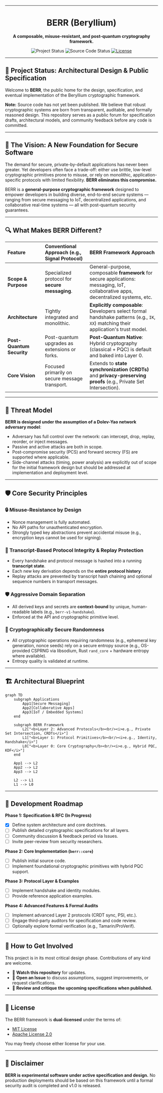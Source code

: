 
---

<div align="center">
  <h1 style="font-weight: bold;">BERR (Beryllium)</h1>
</div>

<p align="center">
  <strong>A composable, misuse-resistant, and post-quantum cryptography framework.</strong>
</p>

<p align="center">
  <img src="https://img.shields.io/badge/status-design%20%26%20specification-blue" alt="Project Status"/>
  <img src="https://img.shields.io/badge/source%20code-pending-lightgrey" alt="Source Code Status"/>
  <a href="LICENSE"><img src="https://img.shields.io/badge/license-MIT%20%2F%20Apache--2.0-blue" alt="License"/></a>
</p>

---

## 📌 Project Status: Architectural Design & Public Specification

Welcome to **BERR**, the public home for the design, specification, and eventual implementation of the Beryllium cryptographic framework.

**Note:** Source code has not yet been published. We believe that robust cryptographic systems are born from transparent, auditable, and formally reasoned design. This repository serves as a public forum for specification drafts, architectural models, and community feedback before any code is committed.

---

## 🚀 The Vision: A New Foundation for Secure Software

The demand for secure, private-by-default applications has never been greater. Yet developers often face a trade-off: either use brittle, low-level cryptographic primitives prone to misuse, or rely on monolithic, application-specific protocols with limited flexibility. **BERR eliminates this compromise.**

BERR is a **general-purpose cryptographic framework** designed to empower developers in building diverse, end-to-end secure systems — ranging from secure messaging to IoT, decentralized applications, and collaborative real-time systems — all with post-quantum security guarantees.

---

## 🔍 What Makes BERR Different?

| Feature                   | Conventional Approach (e.g., Signal Protocol)                               | BERR Framework Approach                                                                                                                                  |
| :------------------------ | :-------------------------------------------------------------------------- | :------------------------------------------------------------------------------------------------------------------------------------------------------ |
| **Scope & Purpose**        | Specialized protocol for **secure messaging**.                              | General-purpose, composable **framework** for secure applications: messaging, IoT, collaborative apps, decentralized systems, etc.                      |
| **Architecture**           | Tightly integrated and monolithic.                                           | **Explicitly composable**: Developers select formal handshake patterns (e.g., `IK`, `XX`) matching their application's trust model.                     |
| **Post-Quantum Security**  | Post-quantum upgrades as extensions or forks.                                | **Post-Quantum Native**: Hybrid cryptography (classical + PQC) is default and baked into Layer 0.                                                       |
| **Core Vision**            | Focused primarily on secure message transport.                              | Extends to **state synchronization (CRDTs)** and **privacy-preserving proofs** (e.g., Private Set Intersection).                                        |

---

## 📖 Threat Model

**BERR is designed under the assumption of a Dolev-Yao network adversary model**:
- Adversary has full control over the network: can intercept, drop, replay, reorder, or inject messages.
- Passive and active attacks are both in scope.
- Post-compromise security (PCS) and forward secrecy (FS) are supported where applicable.
- Side-channel attacks (timing, power analysis) are explicitly out of scope for the initial framework design but should be addressed at implementation and deployment level.

---

## 🛡️ Core Security Principles

### 🔒 Misuse-Resistance by Design
- Nonce management is fully automated.
- No API paths for unauthenticated encryption.
- Strongly typed key abstractions prevent accidental misuse (e.g., encryption keys cannot be used for signing).

### 🧾 Transcript-Based Protocol Integrity & Replay Protection
- Every handshake and protocol message is hashed into a running **transcript state**.
- Each new key derivation depends on the **entire protocol history**.
- Replay attacks are prevented by transcript hash chaining and optional sequence numbers in transport messages.

### 🛡️ Aggressive Domain Separation
- All derived keys and secrets are **context-bound** by unique, human-readable labels (e.g., `berr-v1-handshake`).
- Enforced at the API and cryptographic primitive level.

### 🎲 Cryptographically Secure Randomness
- All cryptographic operations requiring randomness (e.g., ephemeral key generation, nonce seeds) rely on a secure entropy source (e.g., OS-provided CSPRNG via libsodium, Rust `rand_core` + hardware entropy where available).
- Entropy quality is validated at runtime.

---

## 🏗️ Architectural Blueprint

```mermaid
graph TD
    subgraph Applications
        App1[Secure Messaging]
        App2[Collaborative Apps]
        App3[IoT / Embedded Systems]
    end

    subgraph BERR Framework
        L2["<b>Layer 2: Advanced Protocols</b><br/><i>e.g., Private Set Intersection, CRDTs</i>"]
        L1["<b>Layer 1: Protocol Primitives</b><br/><i>e.g., Identity, Handshake</i>"]
        L0["<b>Layer 0: Core Cryptography</b><br/><i>e.g., Hybrid PQC, KDF</i>"]
    end

    App1 --> L2
    App2 --> L2
    App3 --> L2

    L2 --> L1
    L1 --> L0
````

---

## 📅 Development Roadmap

**Phase 1: Specification & RFC (In Progress)**

* [x] Define system architecture and core doctrines.
* [ ] Publish detailed cryptographic specifications for all layers.
* [ ] Community discussion & feedback period via Issues.
* [ ] Invite peer-review from security researchers.

**Phase 2: Core Implementation (`berr::core`)**

* [ ] Publish initial source code.
* [ ] Implement foundational cryptographic primitives with hybrid PQC support.

**Phase 3: Protocol Layer & Examples**

* [ ] Implement handshake and identity modules.
* [ ] Provide reference application examples.

**Phase 4: Advanced Features & Formal Audits**

* [ ] Implement advanced Layer 2 protocols (CRDT sync, PSI, etc.).
* [ ] Engage third-party auditors for specification and code review.
* [ ] Optionally explore formal verification (e.g., Tamarin/ProVerif).

---

## 💬 How to Get Involved

This project is in its most critical design phase. Contributions of any kind are welcome.

* 📌 **Watch this repository** for updates.
* 📌 **Open an Issue** to discuss assumptions, suggest improvements, or request clarifications.
* 📌 **Review and critique the upcoming specifications when published.**

---

## 📄 License

The BERR framework is **dual-licensed** under the terms of:

* [MIT License](LICENSE-MIT)
* [Apache License 2.0](LICENSE-APACHE)

You may freely choose either license for your use.

---

## 🔐 Disclaimer

**BERR is experimental software under active specification and design.**
No production deployments should be based on this framework until a formal security audit is completed and v1.0 is released.

